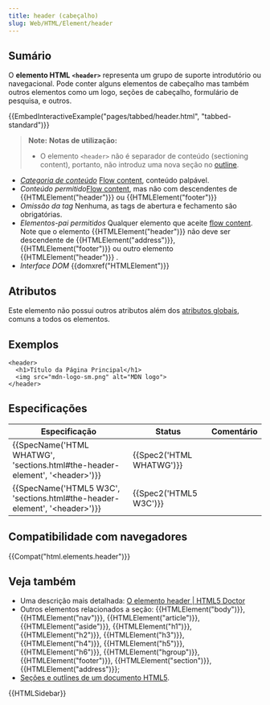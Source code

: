 ```yaml
---
title: header (cabeçalho)
slug: Web/HTML/Element/header
---
```


## Sumário

O **elemento HTML** **`<header>`** representa um grupo de suporte introdutório ou navegacional. Pode conter alguns elementos de cabeçalho mas também outros elementos como um logo, seções de cabeçalho, formulário de pesquisa, e outros.

{{EmbedInteractiveExample("pages/tabbed/header.html", "tabbed-standard")}}

> **Note:** **Notas de utilização:**
>
> - O elemento `<header>` não é separador de conteúdo (sectioning content), portanto, não introduz uma nova seção no [outline](/pt-BR/docs/Sections_and_Outlines_of_an_HTML5_document).

- _[Categoria de conteúdo](/pt-BR/docs/HTML/Content_categories)_ [Flow content](/pt-BR/docs/HTML/Content_categories#Flow_content), conteúdo palpável.
- _Conteúdo permitido_[Flow content](/pt-BR/docs/HTML/Content_categories#Flow_content), mas não com descendentes de {{HTMLElement("header")}} ou {{HTMLElement("footer")}}
- _Omissão da tag_ Nenhuma, as tags de abertura e fechamento são obrigatórias.
- _Elementos-pai permitidos_ Qualquer elemento que aceite [flow content](/pt-BR/docs/HTML/Content_categories#Flow_content). Note que o elemento {{HTMLElement("header")}} não deve ser descendente de {{HTMLElement("address")}}, {{HTMLElement("footer")}} ou outro elemento {{HTMLElement("header")}} .
- _Interface DOM_ {{domxref("HTMLElement")}}

## Atributos

Este elemento não possui outros atributos além dos [atributos globais](/pt-BR/docs/HTML/Global_attributes), comuns a todos os elementos.

## Exemplos

```
<header>
  <h1>Título da Página Principal</h1>
  <img src="mdn-logo-sm.png" alt="MDN logo">
</header>
```

## Especificações

| Especificação                                                                     | Status                   | Comentário |
| --------------------------------------------------------------------------------- | ------------------------ | ---------- |
| {{SpecName('HTML WHATWG', 'sections.html#the-header-element', '&lt;header&gt;')}} | {{Spec2('HTML WHATWG')}} |            |
| {{SpecName('HTML5 W3C', 'sections.html#the-header-element', '&lt;header&gt;')}}   | {{Spec2('HTML5 W3C')}}   |            |

## Compatibilidade com navegadores

{{Compat("html.elements.header")}}

## Veja também

- Uma descrição mais detalhada: [O elemento header | HTML5 Doctor](http://html5doctor.com/the-header-element/)
- Outros elementos relacionados a seção: {{HTMLElement("body")}}, {{HTMLElement("nav")}}, {{HTMLElement("article")}}, {{HTMLElement("aside")}}, {{HTMLElement("h1")}}, {{HTMLElement("h2")}}, {{HTMLElement("h3")}}, {{HTMLElement("h4")}}, {{HTMLElement("h5")}}, {{HTMLElement("h6")}}, {{HTMLElement("hgroup")}}, {{HTMLElement("footer")}}, {{HTMLElement("section")}}, {{HTMLElement("address")}};
- [Seções e outlines de um documento HTML5](/pt-BR/docs/Sections_and_Outlines_of_an_HTML5_document).

{{HTMLSidebar}}
